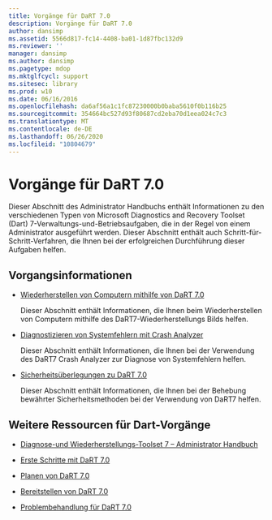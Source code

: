 ```yaml
---
title: Vorgänge für DaRT 7.0
description: Vorgänge für DaRT 7.0
author: dansimp
ms.assetid: 5566d817-fc14-4408-ba01-1d87fbc132d9
ms.reviewer: ''
manager: dansimp
ms.author: dansimp
ms.pagetype: mdop
ms.mktglfcycl: support
ms.sitesec: library
ms.prod: w10
ms.date: 06/16/2016
ms.openlocfilehash: da6af56a1c1fc87230000b0baba5610f0b116b25
ms.sourcegitcommit: 354664bc527d93f80687cd2eba70d1eea024c7c3
ms.translationtype: MT
ms.contentlocale: de-DE
ms.lasthandoff: 06/26/2020
ms.locfileid: "10804679"
---
```

# Vorgänge für DaRT 7.0


Dieser Abschnitt des Administrator Handbuchs enthält Informationen zu den verschiedenen Typen von Microsoft Diagnostics and Recovery Toolset (Dart) 7-Verwaltungs-und-Betriebsaufgaben, die in der Regel von einem Administrator ausgeführt werden. Dieser Abschnitt enthält auch Schritt-für-Schritt-Verfahren, die Ihnen bei der erfolgreichen Durchführung dieser Aufgaben helfen.

## Vorgangsinformationen


-   [Wiederherstellen von Computern mithilfe von DaRT 7.0](recovering-computers-using-dart-70-dart-7.md)

    Dieser Abschnitt enthält Informationen, die Ihnen beim Wiederherstellen von Computern mithilfe des DaRT7-Wiederherstellungs Bilds helfen.

-   [Diagnostizieren von Systemfehlern mit Crash Analyzer](diagnosing-system-failures-with-crash-analyzer--dart-7.md)

    Dieser Abschnitt enthält Informationen, die Ihnen bei der Verwendung des DaRT7 Crash Analyzer zur Diagnose von Systemfehlern helfen.

-   [Sicherheitsüberlegungen zu DaRT 7.0](security-considerations-for-dart-70-dart-7.md)

    Dieser Abschnitt enthält Informationen, die Ihnen bei der Behebung bewährter Sicherheitsmethoden bei der Verwendung von DaRT7 helfen.

## Weitere Ressourcen für Dart-Vorgänge


-   [Diagnose-und Wiederherstellungs-Toolset 7 – Administrator Handbuch](index.md)

-   [Erste Schritte mit DaRT 7.0](getting-started-with-dart-70-new-ia.md)

-   [Planen von DaRT 7.0](planning-for-dart-70-new-ia.md)

-   [Bereitstellen von DaRT 7.0](deploying-dart-70-new-ia.md)

-   [Problembehandlung für DaRT 7.0](troubleshooting-dart-70-new-ia.md)

 

 





